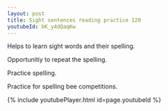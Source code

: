 ```yaml
---
layout: post
title: Sight sentences reading practice 120
youtubeId: bK_y4dQaqKw
---
```

 
 
Helps to learn sight words and their spelling.

Opportunitiy to repeat the spelling. 

Practice spelling. 
 
Practice for spelling bee competitions. 
 
{% include youtubePlayer.html id=page.youtubeId %}
 
 

